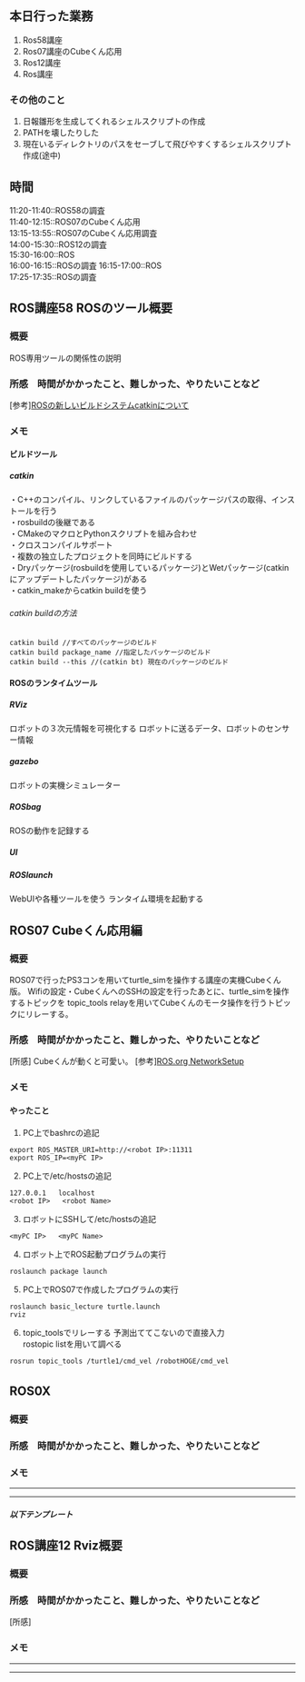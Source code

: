 ## 本日行った業務
1. Ros58講座
2. Ros07講座のCubeくん応用
3. Ros12講座
4. Ros講座
### その他のこと
1. 日報雛形を生成してくれるシェルスクリプトの作成
2. PATHを壊したりした
3. 現在いるディレクトリのパスをセーブして飛びやすくするシェルスクリプト作成(途中)

## 時間
11:20-11:40::ROS58の調査\
11:40-12:15::ROS07のCubeくん応用\
13:15-13:55::ROS07のCubeくん応用調査\
14:00-15:30::ROS12の調査\
15:30-16:00::ROS\
16:00-16:15::ROSの調査
16:15-17:00::ROS\
17:25-17:35::ROSの調査

## ROS講座58 ROSのツール概要
### 概要
<!-- 何をするもの、方法と結果を３行程度 -->
ROS専用ツールの関係性の説明
### 所感　時間がかかったこと、難しかった、やりたいことなど
<!-- 
[解決/未解決/所感/疑問/参考など]
[参考][記事名](URL)
 -->
 [参考][ROSの新しいビルドシステムcatkinについて](https://myenigma.hatenablog.com/entry/20131229/1388320084)
### メモ

#### ビルドツール
##### catkin
・C++のコンパイル、リンクしているファイルのパッケージパスの取得、インストールを行う\
・rosbuildの後継である\
・CMakeのマクロとPythonスクリプトを組み合わせ\
・クロスコンパイルサポート\
・複数の独立したプロジェクトを同時にビルドする\
・Dryパッケージ(rosbuildを使用しているパッケージ)とWetパッケージ(catkinにアップデートしたパッケージ)がある\
・catkin_makeからcatkin buildを使う
###### catkin buildの方法
```
catkin build //すべてのパッケージのビルド
catkin build package_name //指定したパッケージのビルド
catkin build --this //(catkin bt) 現在のパッケージのビルド
```
#### ROSのランタイムツール
##### RViz
ロボットの３次元情報を可視化する
ロボットに送るデータ、ロボットのセンサー情報
##### gazebo
ロボットの実機シミュレーター
##### ROSbag
ROSの動作を記録する
##### UI
##### ROSlaunch
WebUIや各種ツールを使う
ランタイム環境を起動する
<!--
```
プログラムを書く
```
-->
## ROS07 Cubeくん応用編　
### 概要
<!-- 何をするもの、方法と結果を３行程度 -->
ROS07で行ったPS3コンを用いてturtle_simを操作する講座の実機Cubeくん版。
Wifiの設定・CubeくんへのSSHの設定を行ったあとに、turtle_simを操作するトピックを
topic_tools relayを用いてCubeくんのモータ操作を行うトピックにリレーする。

### 所感　時間がかかったこと、難しかった、やりたいことなど
<!-- 
[解決/未解決/所感/疑問/参考など]
[参考][記事名](URL)
 -->
 [所感] Cubeくんが動くと可愛い。
 [参考][ROS.org NetworkSetup](http://wiki.ros.org/ja/ROS/NetworkSetup#A.2BAC8-etc.2BAC8-hosts.2BMJJpy2IQMFkwiw-)

### メモ

#### やったこと
1. PC上でbashrcの追記
```
export ROS_MASTER_URI=http://<robot IP>:11311
export ROS_IP=<myPC IP>
```
2. PC上で/etc/hostsの追記
```
127.0.0.1   localhost
<robot IP>   <robot Name>
```
3. ロボットにSSHして/etc/hostsの追記
```
<myPC IP>   <myPC Name>
```
4. ロボット上でROS起動プログラムの実行
```
roslaunch package launch
```
<!-- 'roslaunch cube_bringup cuboid.launch' //こんなの作ってるみたい -->
5. PC上でROS07で作成したプログラムの実行
```
roslaunch basic_lecture turtle.launch
rviz
```
6. topic_toolsでリレーする
予測出ててこないので直接入力\
rostopic listを用いて調べる
```
rosrun topic_tools /turtle1/cmd_vel /robotHOGE/cmd_vel
```
<!-- rosrun topic_tools relay /turtle1/cmd_vel /base/diff_drive_controller/cmd_vel_raw  -->



## ROS0X　
### 概要
<!-- 何をするもの、方法と結果を３行程度 -->

### 所感　時間がかかったこと、難しかった、やりたいことなど
<!-- 
[解決/未解決/所感/疑問/参考など]
[参考][記事名](URL)
 -->
### メモ
<!--
'''
プログラムを書く
'''
-->
---
---
##### 以下テンプレート
## ROS講座12 Rviz概要
### 概要
<!-- 何をするもの、方法と結果を３行程度 -->

### 所感　時間がかかったこと、難しかった、やりたいことなど
<!-- 
[解決/未解決/所感/疑問/参考など]
[参考][記事名](URL)
 -->
 [所感]
### メモ
<!--
'''
プログラムを書く
'''
-->
---
---
